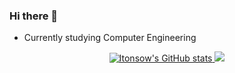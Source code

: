 ### Hi there 👋
- Currently studying Computer Engineering

<div align="center">  
  <a href="https://github.com/Itonsow">
  <img src="https://github-readme-stats.vercel.app/api?username=Itonsow&show_icons=true&count_private=true&hide_border=true&title_color=092c86&icon_color=666666&text_color=8b9dc3&bg_color=2c2f33" alt="Itonsow's GitHub stats" /> 
  <img src="https://github-readme-stats.vercel.app/api/top-langs/?username=Itonsow&layout=compact&hide_border=true&title_color=092c86&text_color=8b9dc3&bg_color=2c2f33" />
</div>
